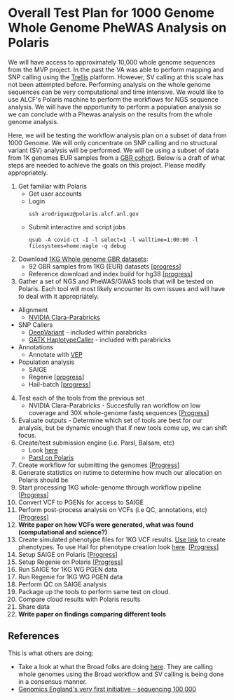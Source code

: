 # Overall Test Plan for 1000 Genome Whole Genome PheWAS Analysis on Polaris

We will have access to approximately 10,000 whole genome sequences from the MVP project.
In the past the VA was able to perform mapping and SNP calling using the [Trellis](https://www.nature.com/articles/s41598-021-02569-5) platform. However, SV calling at this scale has not been attempted before.
Performing analysis on the whole genome sequences can be very computational and time intensive. We would like to use ALCF's Polaris machine to perform the workflows for NGS sequence analysis.
We will have the opportunity to perform a population analysis so we can conclude with a Phewas analysis on the results from the whole genome analysis.

Here, we will be testing the workflow analysis plan on a subset of data from 1000 Genome. We will only concentrate on SNP calling and no structural variant (SV) analysis will be performed.
We will be using a subset of data from 1K genomes EUR samples from a [GBR cohort](https://www.internationalgenome.org/data-portal/population/GBR).
Below is a draft of what steps are needed to achieve the goals on this project. Please modify appropriately.

1. Get familiar with Polaris
   * Get user accounts
   * Login
     ```
     ssh arodriguez@polaris.alcf.anl.gov
     ```
   * Submit interactive and script jobs
     ```
     qsub -A covid-ct -I -l select=1 -l walltime=1:00:00 -l filesystems=home:eagle -q debug
     ```
2. Download [1KG Whole genome GBR datasets](https://www.cell.com/cell/fulltext/S0092-8674(22)00991-6): 
   * 92 GBR samples from 1KG (EUR) datasets [[progress](https://github.com/exascale-genomics/mvp-wgs-sv/blob/main/data/1kg_download_92_samples.MD)] 
   * Reference download and index build for hg38 [[progress](https://github.com/exascale-genomics/mvp-wgs-sv/blob/main/data/download_references.md)]
3. Gather a set of NGS and PheWAS/GWAS tools that will be tested on Polaris. Each tool will most likely encounter its own issues and will have to deal with it appropriately.
  * Alignment
    * [NVIDIA Clara-Parabricks](https://www.nvidia.com/en-us/clara/genomics/)
  * SNP Callers
    * [DeepVariant](https://ai.googleblog.com/search/label/Google%20Genomics) - included within parabricks
    * [GATK HaplotypeCaller]() - included with parabricks
  * Annotations
    * Annotate with [VEP]()
  * Population analysis
    * SAIGE
    * Regenie [[progress](https://github.com/exascale-genomics/mvp-wgs-sv/blob/main/data/regenie_install_polaris.md)]
    * Hail-batch [[progress](https://github.com/exascale-genomics/mvp-wgs-sv/blob/main/data/hail_batch_install_polaris.md)]
4. Test each of the tools from the previous set
   * NVIDIA Clara-Parabricks - Succesfully ran workflow on low coverage and 30X whole-genome fastq sequences [[Progress](https://github.com/exascale-genomics/mvp-wgs-sv/blob/main/parabricks_readme.md)]
5. Evaluate outputs - Determine which set of tools are best for our analysis, but be dynamic enough that if new tools come up, we can shift focus.
6. Create/test submission engine (i.e. Parsl, Balsam, etc)
   * Look [here](https://www.alcf.anl.gov/files/uram_workflows_performanceworkshop2018.pdf)
   * [Parsl on Polaris](https://github.com/argonne-lcf/user-guides/blob/workflow-docs/docs/polaris/workflows.md)
7. Create workflow for submitting the genomes [[Progress](https://github.com/exascale-genomics/mvp-wgs-sv/blob/main/funcs/1kg_seq_map_call_polaris.py)]
8. Generate statistics on rutime to determine how much our allocation on Polaris should be
9. Start processing 1KG whole-genome through workflow pipeline [[Progress](https://github.com/exascale-genomics/mvp-wgs-sv/blob/main/funcs/1kg_seq_map_call_polaris.py)]
10. Convert VCF to PGENs for access to SAIGE
11. Perform post-process analysis on VCFs (i.e QC, annotations, etc) [[Progress](https://github.com/exascale-genomics/mvp-wgs-sv/blob/main/funcs/merge_vcfs.py)]
12. <b>Write paper on how VCFs were generated, what was found (computational and science?)</b>
13. Create simulated phenotype files for 1KG VCF results. [Use link](https://github.com/bambrozio/bioinformatics/blob/master/utils/1k-genomes-phenotype-simulator.ipynb) to create phenotypes. To use Hail for phenotype creation look [here](https://bioinformatics.stackexchange.com/questions/10731/simulating-phenotype-with-the-1000-genomes-project). [[Progress](https://github.com/exascale-genomics/mvp-wgs-sv/blob/main/funcs/create_hail_sim_pheno.py)]
13. Setup SAIGE on Polaris [[Progress](https://github.com/exascale-genomics/mvp-wgs-sv/blob/main/data/SAIGE-GPU_install_polaris.md)]
14. Setup Regenie on Polaris [[Progress](https://github.com/exascale-genomics/mvp-wgs-sv/blob/main/data/regenie_install_polaris.md)]
15. Run SAIGE for 1KG WG PGEN data
16. Run Regenie for 1KG WG PGEN data
17. Perform QC on SAIGE analysis
18. Package up the tools to perform same test on cloud.
19. Compare cloud results with Polaris results
20. Share data
21. <b>Write paper on findings comparing different tools</b>


## References
This is what others are doing:

* Take a look at what the Broad folks are doing [here](https://www.sciencedirect.com/science/article/pii/S0092867422009916?via%3Dihub). They are calling whole genomes using the Broad workflow and SV calling is being done in a consensus manner.
* [Genomics England's very first initiative – sequencing 100,000](https://www.genomicsengland.co.uk/initiatives/100000-genomes-project/documentation)
